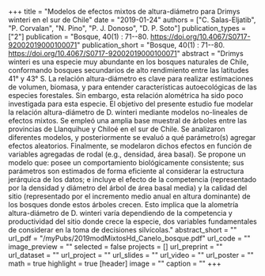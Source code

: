 +++
title = "Modelos de efectos mixtos de altura-diámetro para Drimys winteri en el sur de Chile"
date = "2019-01-24"
authors = ["C. Salas-Eljatib", "P. Corvalan", "N. Pino", "P. J. Donoso", "D. P. Soto"]
publication_types = ["2"]
publication = "Bosque, 40(1) : 71--80. https://doi.org/10.4067/S0717-92002019000100071"
publication_short = "Bosque, 40(1) : 71--80. https://doi.org/10.4067/S0717-92002019000100071"
abstract = "Drimys winteri es una especie muy abundante en los bosques naturales de Chile, conformando bosques secundarios de alto rendimiento entre las latitudes 41° y 43° S. La relación altura-diámetro es clave para realizar estimaciones de volumen, biomasa, y para entender características autoecológicas de las especies forestales. Sin embargo, esta relación alométrica ha sido poco investigada para esta especie. El objetivo del presente estudio fue modelar la relación altura-diámetro de D. winteri mediante modelos no-lineales de efectos mixtos. Se empleó una amplia base muestral de árboles entre las provincias de Llanquihue y Chiloé en el sur de Chile. Se analizaron diferentes modelos, y posteriormente se evaluó a qué parámetro(s) agregar efectos aleatorios. Finalmente, se modelaron dichos efectos en función de variables agregadas de rodal (e.g., densidad, área basal). Se propone un modelo que: posee un comportamiento biológicamente consistente; sus parámetros son estimados de forma eficiente al considerar la estructura jerárquica de los datos; e incluye el efecto de la competencia (representado por la densidad y diámetro del árbol de área basal media) y la calidad del sitio (representado por el incremento medio anual en altura dominante) de los bosques donde estos árboles crecen. Esto implica que la alometría altura-diámetro de D. winteri varía dependiendo de la competencia y productividad del sitio donde crece la especie, dos variables fundamentales de considerar en la toma de decisiones silvícolas."
abstract_short = ""
url_pdf = "/myPubs/2019modMixtosHd_Canelo_bosque.pdf"
url_code = ""
image_preview = ""
selected = false
projects = []
url_preprint = ""
url_dataset = ""
url_project = ""
url_slides = ""
url_video = ""
url_poster = ""
math = true
highlight = true
[header]
image = ""
caption = ""
+++
